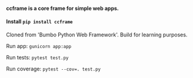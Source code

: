 #### ccframe is a core frame for simple web apps. 

#### Install ```pip install ccframe``` 

Cloned from 'Bumbo Python Web Framework'. Build for learning purposes.

Run app: 
```gunicorn app:app```

Run tests: ```pytest test.py```

Run coverage: ```pytest --cov=. test.py```